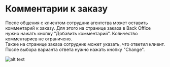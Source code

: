 # Комментарии к заказу
После общения с клиентом сотрудник агентства может оставить комментарий к заказу. Для этого на странице заказа в Back Office нужно нажать кнопку "Добавить комментарий". Количество комментариев не ограничено.  
Также на странице заказа сотрудник может указать, что ответил клиент. После выбора варианта ответа нужно нажать кнопку "Change".

![alt text](https://github.com/datravel/bookworm/raw/master/src/i/bo-order-comments.png "Back Office: order comments sample")
